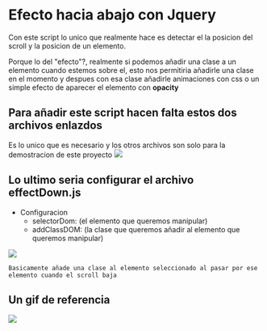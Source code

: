 # Efecto hacia abajo con Jquery

Con este script lo unico que realmente hace es detectar el la posicion del scroll y la posicion de un elemento.

Porque lo del "efecto"?, realmente si podemos añadir una clase a un elemento cuando estemos sobre el, esto nos permitiria añadirle una clase en el momento y despues con esa clase añadirle animaciones con css o un simple efecto de aparecer el elemento con **opacity**

## Para añadir este script hacen falta estos dos archivos enlazdos
Es lo unico que es necesario y los otros archivos son solo para la demostracion de este proyecto
![](https://i.postimg.cc/ZnxBWbZ3/Captura.png)
## Lo ultimo seria configurar el archivo effectDown.js

* Configuracion
    * selectorDom: (el elemento que queremos manipular)
    * addClassDOM: (la clase que queremos añadir al elemento que queremos manipular)

![](https://i.postimg.cc/J7NB6qJn/Captura1.png)

    Basicamente añade una clase al elemento seleccionado al pasar por ese elemento cuando el scroll baja
    
## Un gif de referencia

![](https://media.giphy.com/media/Wq47gB49fi7CuuVI46/giphy.gif)
